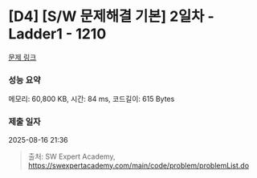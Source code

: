 # [D4] [S/W 문제해결 기본] 2일차 - Ladder1 - 1210 

[문제 링크](https://swexpertacademy.com/main/code/problem/problemDetail.do?contestProbId=AV14ABYKADACFAYh) 

### 성능 요약

메모리: 60,800 KB, 시간: 84 ms, 코드길이: 615 Bytes

### 제출 일자

2025-08-16 21:36



> 출처: SW Expert Academy, https://swexpertacademy.com/main/code/problem/problemList.do